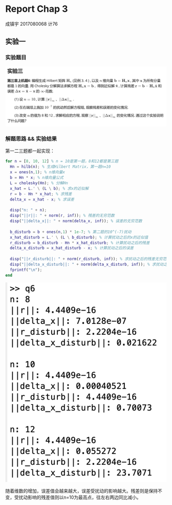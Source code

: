 # Report Chap 3

成镇宇 2017080068 计76

## 实验一

### 实验题目

![](./pics/q6_question.png)

### 解题思路 && 实验结果

第一二三题都一起实现：

```matlab
for n = [8, 10, 12] % n = 10是第一题，8和12都是第三题
  Hn = hilb(n); % 生成Hilbert Matrix，第一题n=10
  x = ones(n,1); % n维向量x
  b = Hn * x; % n维向量公式
  L = cholesky(Hn); % 分解Hn
  x_hat = L.' \ (L \ b); % 求x的近似解
  r = b - Hn * x_hat; % 求残差
  delta_x = x_hat - x; % 求误差

  disp("n: " + n);
  disp("||r||: " + norm(r, inf)); % 残差的无穷范数
  disp("||delta_x||: " + norm(delta_x, inf)); % 误差的无穷范数
  
  b_disturb = b + ones(n,1) * 1e-7; % 第二题的10^(-7)扰动
  x_hat_disturb = L.' \ (L \ b_disturb); % 计算扰动之后的x的近似值
  r_disturb = b_disturb - Hn * x_hat_disturb; % 计算扰动之后的残差
  delta_x_disturb = x_hat_disturb - x; % 计算扰动之后的误差

  disp("||r_disturb||: " + norm(r_disturb, inf)); % 求扰动之后的残差无穷范数
  disp("||delta_x_disturb||: " + norm(delta_x_disturb, inf)); % 求扰动之后的误差无穷范数
  fprintf("\n");
end
```

![](./pics/q6.png)

随着维数的增加，误差值会越来越大，误差受扰动的影响越大。残差则是保持不变，受扰动影响的残差值则以n=10为最高点，往左右两边同比减小。